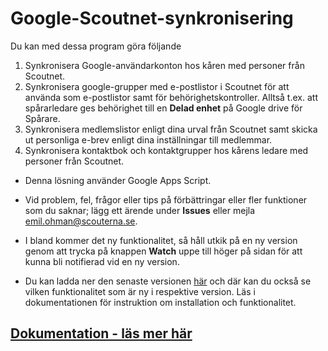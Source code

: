 # Google-Scoutnet-synkronisering
Du kan med dessa program göra följande
1. Synkronisera Google-användarkonton hos kåren med personer från Scoutnet.
1. Synkronisera google-grupper med e-postlistor i Scoutnet för att använda som e-postlistor
   samt för behörighetskontroller. Alltså t.ex. att spårarledare ges behörighet till en 
   **Delad enhet** på Google drive för Spårare.
1. Synkronisera medlemslistor enligt dina urval från Scoutnet samt skicka ut personliga
   e-brev enligt dina inställningar till medlemmar.
1. Synkronisera kontaktbok och kontaktgrupper hos kårens ledare med personer från Scoutnet.

- Denna lösning använder Google Apps Script.

- Vid problem, fel, frågor eller tips på förbättringar eller fler funktioner som du saknar;
  lägg ett ärende under **Issues** eller mejla emil.ohman@scouterna.se.

- I bland kommer det ny funktionalitet, så håll utkik på en ny version genom att trycka på
  knappen **Watch** uppe till höger på sidan för att kunna bli notifierad vid en ny version.

- Du kan ladda ner den senaste versionen 
  [här](https://github.com/Scouterna/Google-Scoutnet-synk/releases/latest) och där kan 
  du också se vilken funktionalitet som är ny i respektive version. Läs i dokumentationen
  för instruktion om installation och funktionalitet.

## [Dokumentation - läs mer här](https://github.com/Scouterna/Google-Scoutnet-synk/wiki)
